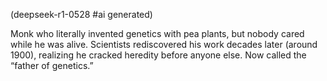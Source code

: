 (deepseek-r1-0528 #ai generated)

Monk who literally invented genetics with pea plants, but nobody cared while he was alive. Scientists rediscovered his work decades later (around 1900), realizing he cracked heredity before anyone else. Now called the “father of genetics.”
